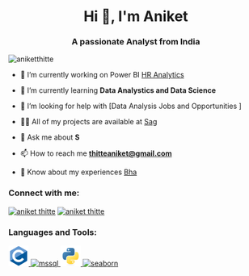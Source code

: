 

<h1 align="center">Hi 👋, I'm Aniket</h1>
<h3 align="center">A passionate Analyst from India</h3>

<p align="left"> <img src="https://komarev.com/ghpvc/?username=aniketthitte&label=Profile%20views&color=0e75b6&style=flat" alt="aniketthitte" /> </p>

- 🔭 I’m currently working on Power BI [HR Analytics](Ajj)

- 🌱 I’m currently learning **Data Analystics and Data Science**

- 🤝 I’m looking for help with [Data Analysis Jobs and Opportunities ]

- 👨‍💻 All of my projects are available at [Sag](Sag)

- 💬 Ask me about **S**

- 📫 How to reach me **thitteaniket@gmail.com**

- 📄 Know about my experiences [Bha](Bha)

<h3 align="left">Connect with me:</h3>
<p align="left">
<a href="https://linkedin.com/in/aniket thitte" target="blank"><img align="center" src="https://raw.githubusercontent.com/rahuldkjain/github-profile-readme-generator/master/src/images/icons/Social/linked-in-alt.svg" alt="aniket thitte" height="30" width="40" /></a>
<a href="https://www.hackerrank.com/aniket thitte" target="blank"><img align="center" src="https://raw.githubusercontent.com/rahuldkjain/github-profile-readme-generator/master/src/images/icons/Social/hackerrank.svg" alt="aniket thitte" height="30" width="40" /></a>
</p>

<h3 align="left">Languages and Tools:</h3>
<p align="left"> <a href="https://www.cprogramming.com/" target="_blank" rel="noreferrer"> <img src="https://raw.githubusercontent.com/devicons/devicon/master/icons/c/c-original.svg" alt="c" width="40" height="40"/> </a> <a href="https://www.microsoft.com/en-us/sql-server" target="_blank" rel="noreferrer"> <img src="https://www.svgrepo.com/show/303229/microsoft-sql-server-logo.svg" alt="mssql" width="40" height="40"/> </a> <a href="https://www.python.org" target="_blank" rel="noreferrer"> <img src="https://raw.githubusercontent.com/devicons/devicon/master/icons/python/python-original.svg" alt="python" width="40" height="40"/> </a> <a href="https://seaborn.pydata.org/" target="_blank" rel="noreferrer"> <img src="https://seaborn.pydata.org/_images/logo-mark-lightbg.svg" alt="seaborn" width="40" height="40"/> </a> </p>
